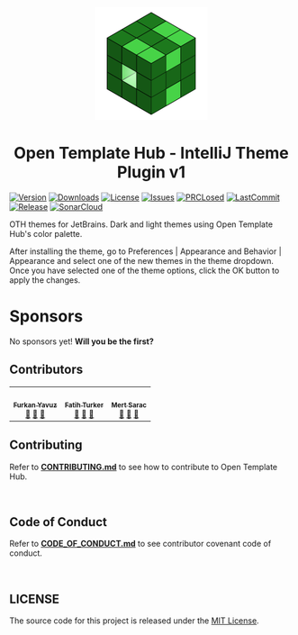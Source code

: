<p align="center">
   <a href="https://opentemplatehub.com">
    <img src="https://raw.githubusercontent.com/open-template-hub/open-template-hub.github.io/master/assets/logo/brand-logo.png" alt="Logo" width=200>
  </a>
</p>

<h1 align="center">
Open Template Hub - IntelliJ Theme Plugin v1
</h1>

[![Version](https://img.shields.io/jetbrains/plugin/v/18932-oth-theme.svg?style=for-the-badge)](https://plugins.jetbrains.com/plugin/18932-oth-theme)
[![Downloads](https://img.shields.io/jetbrains/plugin/d/18932-oth-theme.svg?style=for-the-badge)](https://plugins.jetbrains.com/plugin/18932-oth-theme)
[![License](https://img.shields.io/github/license/open-template-hub/oth-intellij-theme-plugin?color=43b043&style=for-the-badge)](LICENSE)
[![Issues](https://img.shields.io/github/issues/open-template-hub/oth-intellij-theme-plugin?color=43b043&style=for-the-badge)](https://github.com/open-template-hub/oth-intellij-theme-plugin/issues)
[![PRCLosed](https://img.shields.io/github/issues-pr-closed-raw/open-template-hub/oth-intellij-theme-plugin?color=43b043&style=for-the-badge)](https://github.com/open-template-hub/oth-intellij-theme-plugin/pulls?q=is%3Apr+is%3Aclosed)
[![LastCommit](https://img.shields.io/github/last-commit/open-template-hub/oth-intellij-theme-plugin?color=43b043&style=for-the-badge)](https://github.com/open-template-hub/oth-intellij-theme-plugin/commits/main)
[![Release](https://img.shields.io/github/release/open-template-hub/oth-intellij-theme-plugin?include_prereleases&color=43b043&style=for-the-badge)](https://github.com/open-template-hub/oth-intellij-theme-plugin/releases)
[![SonarCloud](https://img.shields.io/sonar/quality_gate/open-template-hub_oth-intellij-theme-plugin?server=https%3A%2F%2Fsonarcloud.io&label=Sonar%20Cloud&style=for-the-badge&logo=sonarcloud)](https://sonarcloud.io/dashboard?id=open-template-hub_oth-intellij-theme-plugin)


<!-- Plugin description -->
OTH themes for JetBrains. Dark and light themes using Open Template Hub's color palette.

After installing the theme, go to Preferences | Appearance and Behavior | Appearance and select one of the new themes in the theme dropdown.
Once you have selected one of the theme options, click the OK button to apply the changes.

<!-- Plugin description end -->

# Sponsors

No sponsors yet! **Will you be the first?**

## Contributors

<!-- ALL-CONTRIBUTORS-LIST:START - Do not remove or modify this section -->
<!-- prettier-ignore-start -->
<!-- markdownlint-disable -->
<table>
  <tr>
    <td align="center"><a href="https://github.com/furknyavuz"><img src="https://avatars0.githubusercontent.com/u/2248168?s=460&u=435ef6ade0785a7a135ce56cae751fb3ade1d126&v=4" width="100px;" alt=""/><br /><sub><b>Furkan Yavuz</b></sub></a><br /><a href="https://github.com/open-template-hub/oth-intellij-theme-plugin/issues/created_by/furknyavuz" title="Answering Questions">💬</a> <a href="https://github.com/open-template-hub/oth-intellij-theme-plugin/commits?author=furknyavuz" title="Documentation">📖</a> <a href="https://github.com/open-template-hub/oth-intellij-theme-plugin/pulls?q=is%3Apr+reviewed-by%3Afurknyavuz" title="Reviewed Pull Requests">👀</a></td>
    <td align="center"><a href="https://github.com/fatihturker"><img src="https://avatars1.githubusercontent.com/u/2202179?s=460&u=261b1129e7106c067783cb022ab9999aad833bdc&v=4" width="100px;" alt=""/><br /><sub><b>Fatih Turker</b></sub></a><br /><a href="https://github.com/open-template-hub/oth-intellij-theme-plugin/issues/created_by/fatihturker" title="Answering Questions">💬</a> <a href="https://github.com/open-template-hub/oth-intellij-theme-plugin/commits?author=fatihturker" title="Documentation">📖</a> <a href="https://github.com/open-template-hub/oth-intellij-theme-plugin/pulls?q=is%3Apr+reviewed-by%3Afatihturker" title="Reviewed Pull Requests">👀</a></td>
    <td align="center"><a href="https://github.com/mertlsarac"><img src="https://avatars1.githubusercontent.com/u/38442589?s=400&u=aa3cda11724fc297a0bfa6beb35c9be81687cf3c&v=4" width="100px;" alt=""/><br /><sub><b>Mert Sarac</b></sub></a><br /><a href="https://github.com/open-template-hub/oth-intellij-theme-plugin/issues/created_by/mertlsarac" title="Answering Questions">💬</a> <a href="https://github.com/open-template-hub/oth-intellij-theme-plugin/commits?author=mertlsarac" title="Documentation">📖</a> <a href="https://github.com/open-template-hub/oth-intellij-theme-plugin/pulls?q=is%3Apr+reviewed-by%3Amertlsarac" title="Reviewed Pull Requests">👀</a></td>
  </tr>
</table>

<!-- markdownlint-enable -->
<!-- prettier-ignore-end -->

<!-- ALL-CONTRIBUTORS-LIST:END -->

## Contributing

Refer to **[CONTRIBUTING.md](https://github.com/open-template-hub/.github/blob/master/docs/CONTRIBUTING.md)** to see how to contribute to Open Template Hub.

<br/>

## Code of Conduct

Refer to **[CODE_OF_CONDUCT.md](https://github.com/open-template-hub/.github/blob/master/docs/CODE_OF_CONDUCT.md)** to see contributor covenant code of conduct.

<br/>

## LICENSE

The source code for this project is released under the [MIT License](LICENSE).
